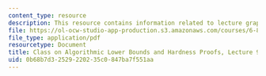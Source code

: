 ```yaml
---
content_type: resource
description: This resource contains information related to lecture graph problems.
file: https://ol-ocw-studio-app-production.s3.amazonaws.com/courses/6-890-algorithmic-lower-bounds-fun-with-hardness-proofs-fall-2014/0b68b7d32529220235c0847ba7f551aa_MIT6_890F14_L09.pdf
file_type: application/pdf
resourcetype: Document
title: Class on Algorithmic Lower Bounds and Hardness Proofs, Lecture 9 Notes
uid: 0b68b7d3-2529-2202-35c0-847ba7f551aa
---
```

